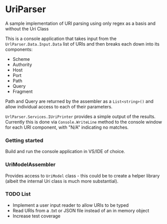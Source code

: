 # UriParser
A sample implementation of URI parsing using only regex as a basis and without the Uri Class

This is a console application that takes input from the `UrlParser.Data.Input.Data` list of URIs and then breaks each down into its components:
* Scheme
* Authority
* Host
* Port
* Path
* Query
* Fragment

Path and Query are returned by the assembler as a `List<string>()` and allow individual access to each of their parameters.

`UrlParser.Services.IUriPrinter` provides a simple output of the results. Currently this is done via `Console.WriteLine` method to the console window for each URI component, with "N/A" indicating no matches. 

### Getting started
Build and run the console application in VS/IDE of choice.

### UriModelAssembler
Provides access to `UriModel` class - this could be to create a helper library (albeit the internal Uri class is much more substantial). 

### TODO List
* Implement a user input reader to allow URIs to be typed
* Read URIs from a .txt or JSON file instead of an in memory object
* Increase test coverage

